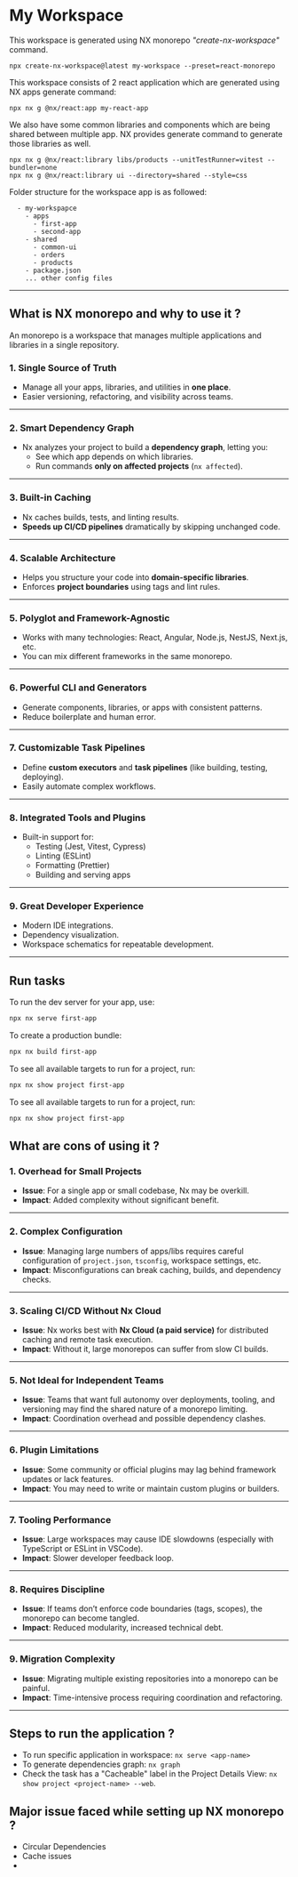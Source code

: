 # My Workspace
This workspace is generated using NX monorepo _"create-nx-workspace"_ command. 
```
npx create-nx-workspace@latest my-workspace --preset=react-monorepo
```
This workspace consists of 2 react application which are generated using NX apps generate command:
```
npx nx g @nx/react:app my-react-app
```

We also have some common libraries and components which are being shared between multiple app. NX provides generate command to generate those libraries as well.
```
npx nx g @nx/react:library libs/products --unitTestRunner=vitest --bundler=none
npx nx g @nx/react:library ui --directory=shared --style=css
```

Folder structure for the workspace app is as followed:
```
  - my-workspapce
    - apps
      - first-app
      - second-app
    - shared
      - common-ui
      - orders
      - products
    - package.json
    ... other config files
```

---

## What is NX monorepo and why to use it ?
An monorepo is a workspace that manages multiple applications and libraries in a single repository. 
### 1. Single Source of Truth
- Manage all your apps, libraries, and utilities in **one place**.
- Easier versioning, refactoring, and visibility across teams.
---
### 2. Smart Dependency Graph
- Nx analyzes your project to build a **dependency graph**, letting you:
  - See which app depends on which libraries.
  - Run commands **only on affected projects** (`nx affected`).
---
### 3. Built-in Caching
- Nx caches builds, tests, and linting results.
- **Speeds up CI/CD pipelines** dramatically by skipping unchanged code.
---
### 4. Scalable Architecture
- Helps you structure your code into **domain-specific libraries**.
- Enforces **project boundaries** using tags and lint rules.
---
### 5. Polyglot and Framework-Agnostic
- Works with many technologies: React, Angular, Node.js, NestJS, Next.js, etc.
- You can mix different frameworks in the same monorepo.
---
### 6. Powerful CLI and Generators
- Generate components, libraries, or apps with consistent patterns.
- Reduce boilerplate and human error.
---
### 7. Customizable Task Pipelines
- Define **custom executors** and **task pipelines** (like building, testing, deploying).
- Easily automate complex workflows.
---
### 8. Integrated Tools and Plugins
- Built-in support for:
  - Testing (Jest, Vitest, Cypress)
  - Linting (ESLint)
  - Formatting (Prettier)
  - Building and serving apps
---
### 9. Great Developer Experience
- Modern IDE integrations.
- Dependency visualization.
- Workspace schematics for repeatable development.
---

## Run tasks

To run the dev server for your app, use:

```sh
npx nx serve first-app
```

To create a production bundle:

```sh
npx nx build first-app
```

To see all available targets to run for a project, run:

```sh
npx nx show project first-app
```

To see all available targets to run for a project, run:

```sh
npx nx show project first-app
```

## What are cons of using it ?
### 1. Overhead for Small Projects

- **Issue**: For a single app or small codebase, Nx may be overkill.
- **Impact**: Added complexity without significant benefit.

---

### 2. Complex Configuration

- **Issue**: Managing large numbers of apps/libs requires careful configuration of `project.json`, `tsconfig`, workspace settings, etc.
- **Impact**: Misconfigurations can break caching, builds, and dependency checks.

---

### 3. Scaling CI/CD Without Nx Cloud

- **Issue**: Nx works best with **Nx Cloud (a paid service)** for distributed caching and remote task execution.
- **Impact**: Without it, large monorepos can suffer from slow CI builds.

---

### 5. Not Ideal for Independent Teams

- **Issue**: Teams that want full autonomy over deployments, tooling, and versioning may find the shared nature of a monorepo limiting.
- **Impact**: Coordination overhead and possible dependency clashes.

---

### 6. Plugin Limitations

- **Issue**: Some community or official plugins may lag behind framework updates or lack features.
- **Impact**: You may need to write or maintain custom plugins or builders.

---

### 7. Tooling Performance

- **Issue**: Large workspaces may cause IDE slowdowns (especially with TypeScript or ESLint in VSCode).
- **Impact**: Slower developer feedback loop.

---

### 8. Requires Discipline

- **Issue**: If teams don’t enforce code boundaries (tags, scopes), the monorepo can become tangled.
- **Impact**: Reduced modularity, increased technical debt.

---

### 9. Migration Complexity

- **Issue**: Migrating multiple existing repositories into a monorepo can be painful.
- **Impact**: Time-intensive process requiring coordination and refactoring.

---

## Steps to run the application ?
 - To run specific application in workspace: ```nx serve <app-name>```
 - To generate dependencies graph: ```nx graph```
 - Check the task has a "Cacheable" label in the Project Details View: ```nx show project <project-name> --web```.

## Major issue faced while setting up NX monorepo ?
 - Circular Dependencies
 - Cache issues
 - 
